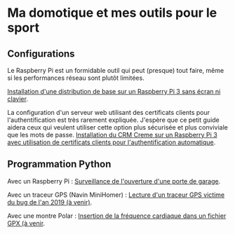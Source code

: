 Ma domotique et mes outils pour le sport
========================================


Configurations
---------------

Le Raspberry Pi est un formidable outil qui peut (presque) tout faire, même
si les performances réseau sont plutôt limitées.

[Installation d'une distribution de base sur un Raspberry Pi 3 sans écran
ni clavier](./installation_raspberry.rst).

La configuration d'un serveur web utilisant des certificats clients pour
l'authentification est très rarement expliquée. J'espère que ce petit guide
aidera ceux qui veulent utiliser cette option plus sécurisée et plus
conviviale que les mots de passe.
[Installation du CRM Creme sur un Raspberry Pi 3 avec utilisation de
certificats clients pour l'authentification automatique](./installation_creme.md).

Programmation Python
--------------------

Avec un Raspberry Pi :
[Surveillance de l'ouverture d'une porte de garage](/christopheNan/garage/garage).

Avec un traceur GPS (Navin MiniHomer) :
[Lecture d'un traceur GPS victime du bug de l'an 2019 (à venir)](#).

Avec une montre Polar :
[Insertion de la fréquence cardiaque dans un fichier GPX (à venir](#).
